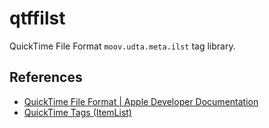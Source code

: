 # qtffilst

QuickTime File Format `moov.udta.meta.ilst` tag library.

## References

- [QuickTime File Format | Apple Developer Documentation](https://developer.apple.com/documentation/quicktime-file-format)
- [QuickTime Tags (ItemList)](https://exiftool.org/TagNames/QuickTime.html#ItemList)
